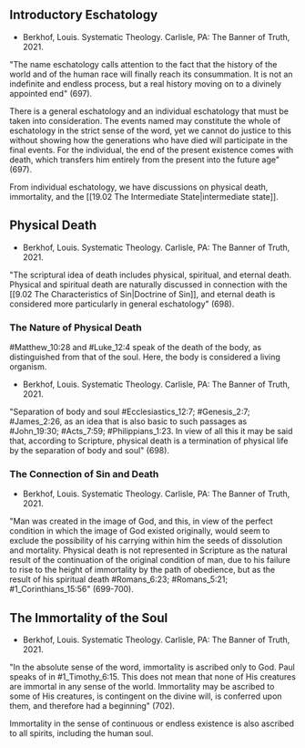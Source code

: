 ## Introductory Eschatology

- Berkhof, Louis. Systematic Theology. Carlisle, PA: The Banner of Truth, 2021.

"The name eschatology calls attention to the fact that the history of the world and of the human race will finally reach its consummation. It is not an indefinite and endless process, but a real history moving on to a divinely appointed end" (697).

There is a general eschatology and an individual eschatology that must be taken into consideration. The events named may constitute the whole of eschatology in the strict sense of the word, yet we cannot do justice to this without showing how the generations who have died will participate in the final events. For the individual, the end of the present existence comes with death, which transfers him entirely from the present into the future age" (697).

From individual eschatology, we have discussions on physical death, immortality, and the [[19.02 The Intermediate State|intermediate state]].

## Physical Death

- Berkhof, Louis. Systematic Theology. Carlisle, PA: The Banner of Truth, 2021.

"The scriptural idea of death includes physical, spiritual, and eternal death. Physical and spiritual death are naturally discussed in connection with the [[9.02 The Characteristics of Sin|Doctrine of Sin]], and eternal death is considered more particularly in general eschatology" (698).

### The Nature of Physical Death

#Matthew_10:28 and #Luke_12:4 speak of the death of the body, as distinguished from that of the soul. Here, the body is considered a living organism.

- Berkhof, Louis. Systematic Theology. Carlisle, PA: The Banner of Truth, 2021.

"Separation of body and soul #Ecclesiastics_12:7; #Genesis_2:7; #James_2:26, as an idea that is also basic to such passages as #John_19:30; #Acts_7:59; #Philippians_1:23. In view of all this it may be said that, according to Scripture, physical death is a termination of physical life by the separation of body and soul" (698).

### The Connection of Sin and Death

- Berkhof, Louis. Systematic Theology. Carlisle, PA: The Banner of Truth, 2021.

"Man was created in the image of God, and this, in view of the perfect condition in which the image of God existed originally, would seem to exclude the possibility of his carrying within him the seeds of dissolution and mortality. Physical death is not represented in Scripture as the natural result of the continuation of the original condition of man, due to his failure to rise to the height of immortality by the path of obedience, but as the result of his spiritual death #Romans_6:23; #Romans_5:21; #1_Corinthians_15:56" (699-700).

## The Immortality of the Soul

- Berkhof, Louis. Systematic Theology. Carlisle, PA: The Banner of Truth, 2021.

"In the absolute sense of the word, immortality is ascribed only to God. Paul speaks of in #1_Timothy_6:15. This does not mean that none of His creatures are immortal in any sense of the world. Immortality may be ascribed to some of His creatures, is contingent on the divine will, is conferred upon them, and therefore had a beginning" (702).

Immortality in the sense of continuous or endless existence is also ascribed to all spirits, including the human soul.